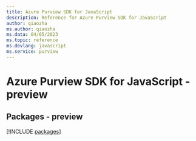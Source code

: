```yaml
---
title: Azure Purview SDK for JavaScript
description: Reference for Azure Purview SDK for JavaScript
author: qiaozha
ms.author: qiaozha
ms.data: 04/05/2023
ms.topic: reference
ms.devlang: javascript
ms.service: purview
---
```

# Azure Purview SDK for JavaScript - preview
## Packages - preview
[!INCLUDE [packages](purview-index.md)]